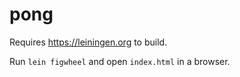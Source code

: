 # pong

Requires https://leiningen.org to build.

Run `lein figwheel` and open `index.html` in a browser.
